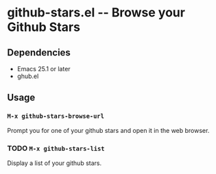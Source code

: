# github-stars.el -- Browse your Github Stars

## Dependencies

- Emacs 25.1 or later
- ghub.el

## Usage

### `M-x github-stars-browse-url`

Prompt you for one of your github stars and open it in the web browser.

### TODO `M-x github-stars-list`

Display a list of your github stars.
